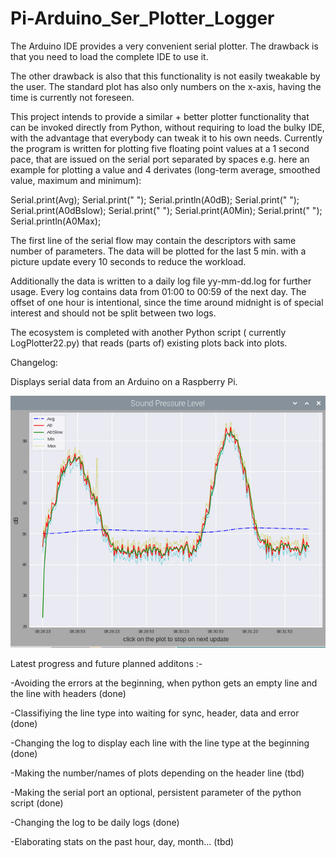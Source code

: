 # Pi-Arduino_Ser_Plotter_Logger
The Arduino IDE provides a very convenient serial plotter. The drawback is that you need to load the complete IDE to use it.

The other drawback is also that this functionality is not easily tweakable by the user.
The standard plot has also only numbers on the x-axis, having the time is currently not foreseen.

This project intends to provide a similar + better plotter functionality that can be invoked directly from Python, without requiring to load the bulky IDE, with the advantage that everybody can tweak it to his own needs.
Currently the program is written for plotting five floating point values at a 1 second pace, that are issued on the serial port separated by spaces e.g. here an example for plotting a value and 4 derivates (long-term average, smoothed value, maximum and minimum):

Serial.print(Avg);  Serial.print(" "); Serial.println(A0dB); Serial.print(" "); Serial.print(A0dBslow); Serial.print(" "); Serial.print(A0Min);   Serial.print(" "); Serial.println(A0Max); 

The first line of the serial flow may contain the descriptors with same number of  parameters.
The data will be plotted for the last 5 min. with a picture update every 10 seconds to reduce the workload.

Additionally the data is written to a daily log file yy-mm-dd.log for further usage.
Every log contains data from 01:00 to 00:59 of the next day.
The offset of one hour is intentional, since the time around midnight is of special interest and should not be split between two logs.

The ecosystem is completed with another Python script ( currently LogPlotter22.py) that reads (parts of) existing plots back into plots.





Changelog:

Displays serial data from an Arduino on a Raspberry Pi.

![screenshot](plot.jpg)

Latest progress and future planned additons :-

-Avoiding the errors at the beginning, when python gets an empty line and the line with headers (done)

-Classifiying the line type into waiting for sync, header, data and error (done)

-Changing the log to display each line with the line type at the beginning (done)

-Making the number/names of plots depending on the header line (tbd)

-Making the serial port an optional, persistent parameter of the python script (done)

-Changing the log to be daily logs (done)

-Elaborating stats on the past hour, day, month... (tbd)



